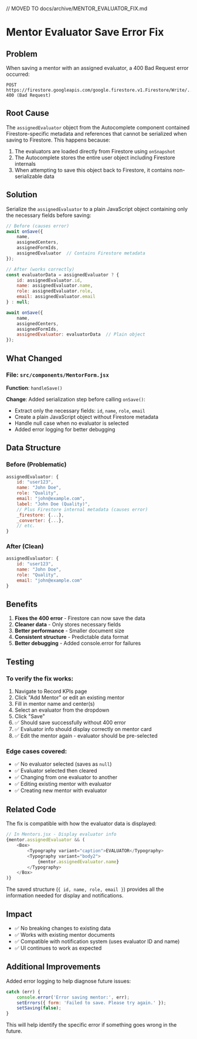 // MOVED TO docs/archive/MENTOR_EVALUATOR_FIX.md
# Mentor Evaluator Save Error Fix

## Problem
When saving a mentor with an assigned evaluator, a 400 Bad Request error occurred:
```
POST https://firestore.googleapis.com/google.firestore.v1.Firestore/Write/... 400 (Bad Request)
```

## Root Cause
The `assignedEvaluator` object from the Autocomplete component contained Firestore-specific metadata and references that cannot be serialized when saving to Firestore. This happens because:

1. The evaluators are loaded directly from Firestore using `onSnapshot`
2. The Autocomplete stores the entire user object including Firestore internals
3. When attempting to save this object back to Firestore, it contains non-serializable data

## Solution
Serialize the `assignedEvaluator` to a plain JavaScript object containing only the necessary fields before saving:

```javascript
// Before (causes error)
await onSave({ 
    name, 
    assignedCenters, 
    assignedFormIds,
    assignedEvaluator  // Contains Firestore metadata
});

// After (works correctly)
const evaluatorData = assignedEvaluator ? {
    id: assignedEvaluator.id,
    name: assignedEvaluator.name,
    role: assignedEvaluator.role,
    email: assignedEvaluator.email
} : null;

await onSave({ 
    name, 
    assignedCenters, 
    assignedFormIds,
    assignedEvaluator: evaluatorData  // Plain object
});
```

## What Changed

### File: `src/components/MentorForm.jsx`

**Function**: `handleSave()`

**Change**: Added serialization step before calling `onSave()`:
- Extract only the necessary fields: `id`, `name`, `role`, `email`
- Create a plain JavaScript object without Firestore metadata
- Handle null case when no evaluator is selected
- Added error logging for better debugging

## Data Structure

### Before (Problematic)
```javascript
assignedEvaluator: {
    id: "user123",
    name: "John Doe",
    role: "Quality",
    email: "john@example.com",
    label: "John Doe (Quality)",
    // Plus Firestore internal metadata (causes error)
    _firestore: {...},
    _converter: {...},
    // etc.
}
```

### After (Clean)
```javascript
assignedEvaluator: {
    id: "user123",
    name: "John Doe",
    role: "Quality",
    email: "john@example.com"
}
```

## Benefits

1. **Fixes the 400 error** - Firestore can now save the data
2. **Cleaner data** - Only stores necessary fields
3. **Better performance** - Smaller document size
4. **Consistent structure** - Predictable data format
5. **Better debugging** - Added console.error for failures

## Testing

### To verify the fix works:
1. Navigate to Record KPIs page
2. Click "Add Mentor" or edit an existing mentor
3. Fill in mentor name and center(s)
4. Select an evaluator from the dropdown
5. Click "Save"
6. ✅ Should save successfully without 400 error
7. ✅ Evaluator info should display correctly on mentor card
8. ✅ Edit the mentor again - evaluator should be pre-selected

### Edge cases covered:
- ✅ No evaluator selected (saves as `null`)
- ✅ Evaluator selected then cleared
- ✅ Changing from one evaluator to another
- ✅ Editing existing mentor with evaluator
- ✅ Creating new mentor with evaluator

## Related Code

The fix is compatible with how the evaluator data is displayed:

```javascript
// In Mentors.jsx - Display evaluator info
{mentor.assignedEvaluator && (
    <Box>
        <Typography variant="caption">EVALUATOR</Typography>
        <Typography variant="body2">
            {mentor.assignedEvaluator.name}
        </Typography>
    </Box>
)}
```

The saved structure (`{ id, name, role, email }`) provides all the information needed for display and notifications.

## Impact

- ✅ No breaking changes to existing data
- ✅ Works with existing mentor documents
- ✅ Compatible with notification system (uses evaluator ID and name)
- ✅ UI continues to work as expected

## Additional Improvements

Added error logging to help diagnose future issues:
```javascript
catch (err) {
    console.error('Error saving mentor:', err);
    setErrors({ form: 'Failed to save. Please try again.' });
    setSaving(false);
}
```

This will help identify the specific error if something goes wrong in the future.
